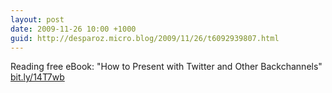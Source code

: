 ```yaml
---
layout: post
date: 2009-11-26 10:00 +1000
guid: http://desparoz.micro.blog/2009/11/26/t6092939807.html
---
```

Reading free eBook: "How to Present with Twitter and Other Backchannels" [bit.ly/14T7wb](http://bit.ly/14T7wb)
